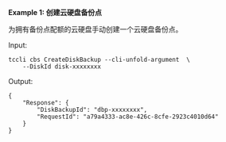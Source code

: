 **Example 1: 创建云硬盘备份点**

为拥有备份点配额的云硬盘手动创建一个云硬盘备份点。

Input: 

```
tccli cbs CreateDiskBackup --cli-unfold-argument  \
    --DiskId disk-xxxxxxxx
```

Output: 
```
{
    "Response": {
        "DiskBackupId": "dbp-xxxxxxxx",
        "RequestId": "a79a4333-ac8e-426c-8cfe-2923c4010d64"
    }
}
```

